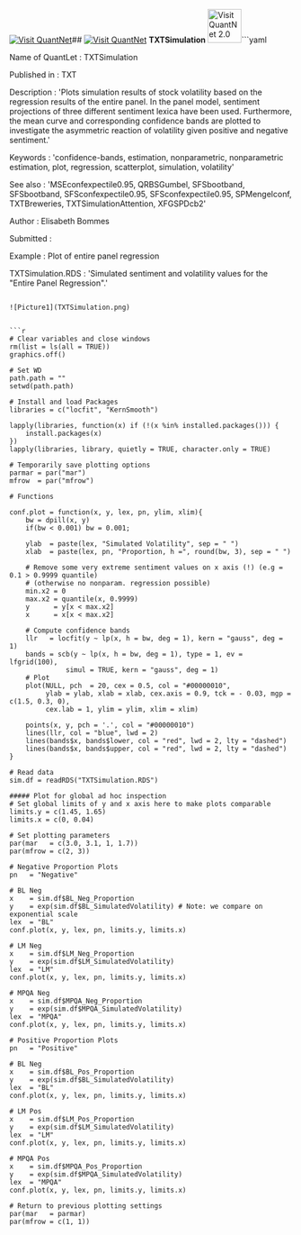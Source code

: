 
[<img src="https://github.com/QuantLet/Styleguide-and-Validation-procedure/blob/master/pictures/banner.png" alt="Visit QuantNet">](http://quantlet.de/index.php?p=info)## [<img src="https://github.com/QuantLet/Styleguide-and-Validation-procedure/blob/master/pictures/qloqo.png" alt="Visit QuantNet">](http://quantlet.de/) **TXTSimulation** [<img src="https://github.com/QuantLet/Styleguide-and-Validation-procedure/blob/master/pictures/QN2.png" width="60" alt="Visit QuantNet 2.0">](http://quantlet.de/d3/ia)```yaml

Name of QuantLet : TXTSimulation

Published in : TXT

Description : 'Plots simulation results of stock volatility based on the regression results of the entire panel. In the panel model,
sentiment projections of three different sentiment lexica have been used. Furthermore, the mean curve and corresponding confidence bands
are plotted to investigate the asymmetric reaction of volatility given positive and negative sentiment.'

Keywords : 'confidence-bands, estimation, nonparametric, nonparametric estimation, plot, regression, scatterplot, simulation, volatility'

See also : 'MSEconfexpectile0.95, QRBSGumbel, SFSbootband, SFSbootband, SFSconfexpectile0.95, SFSconfexpectile0.95, SPMengelconf,
TXTBreweries, TXTSimulationAttention, XFGSPDcb2'

Author : Elisabeth Bommes

Submitted : 

Example : Plot of entire panel regression

TXTSimulation.RDS : 'Simulated sentiment and volatility values for the "Entire Panel Regression".'

```

![Picture1](TXTSimulation.png)


```r
# Clear variables and close windows
rm(list = ls(all = TRUE))
graphics.off()

# Set WD
path.path = ""
setwd(path.path)

# Install and load Packages
libraries = c("locfit", "KernSmooth")

lapply(libraries, function(x) if (!(x %in% installed.packages())) {
    install.packages(x)
})
lapply(libraries, library, quietly = TRUE, character.only = TRUE)

# Temporarily save plotting options
parmar = par("mar")
mfrow  = par("mfrow")

# Functions

conf.plot = function(x, y, lex, pn, ylim, xlim){
    bw = dpill(x, y)
    if(bw < 0.001) bw = 0.001;
 
    ylab  = paste(lex, "Simulated Volatility", sep = " ")
    xlab  = paste(lex, pn, "Proportion, h =", round(bw, 3), sep = " ")
  
    # Remove some very extreme sentiment values on x axis (!) (e.g = 0.1 > 0.9999 quantile) 
    # (otherwise no nonparam. regression possible)
    min.x2 = 0
    max.x2 = quantile(x, 0.9999)
    y      = y[x < max.x2]
    x      = x[x < max.x2]
  
    # Compute confidence bands
    llr   = locfit(y ~ lp(x, h = bw, deg = 1), kern = "gauss", deg = 1)
    bands = scb(y ~ lp(x, h = bw, deg = 1), type = 1, ev = lfgrid(100),
              simul = TRUE, kern = "gauss", deg = 1)
    # Plot
    plot(NULL, pch  = 20, cex = 0.5, col = "#00000010",
         ylab = ylab, xlab = xlab, cex.axis = 0.9, tck = - 0.03, mgp = c(1.5, 0.3, 0),
         cex.lab = 1, ylim = ylim, xlim = xlim)
  
    points(x, y, pch = '.', col = "#00000010")
    lines(llr, col = "blue", lwd = 2)
    lines(bands$x, bands$lower, col = "red", lwd = 2, lty = "dashed")
    lines(bands$x, bands$upper, col = "red", lwd = 2, lty = "dashed")    
}

# Read data
sim.df = readRDS("TXTSimulation.RDS")

##### Plot for global ad hoc inspection
# Set global limits of y and x axis here to make plots comparable
limits.y = c(1.45, 1.65)
limits.x = c(0, 0.04)

# Set plotting parameters
par(mar   = c(3.0, 3.1, 1, 1.7))
par(mfrow = c(2, 3))

# Negative Proportion Plots
pn   = "Negative"

# BL Neg
x    = sim.df$BL_Neg_Proportion
y    = exp(sim.df$BL_SimulatedVolatility) # Note: we compare on exponential scale
lex  = "BL"
conf.plot(x, y, lex, pn, limits.y, limits.x)

# LM Neg
x    = sim.df$LM_Neg_Proportion
y    = exp(sim.df$LM_SimulatedVolatility)
lex  = "LM"
conf.plot(x, y, lex, pn, limits.y, limits.x)

# MPQA Neg
x    = sim.df$MPQA_Neg_Proportion
y    = exp(sim.df$MPQA_SimulatedVolatility)
lex  = "MPQA"
conf.plot(x, y, lex, pn, limits.y, limits.x)

# Positive Proportion Plots
pn   = "Positive"

# BL Neg
x    = sim.df$BL_Pos_Proportion
y    = exp(sim.df$BL_SimulatedVolatility)
lex  = "BL"
conf.plot(x, y, lex, pn, limits.y, limits.x)

# LM Pos
x    = sim.df$LM_Pos_Proportion
y    = exp(sim.df$LM_SimulatedVolatility)
lex  = "LM"
conf.plot(x, y, lex, pn, limits.y, limits.x)

# MPQA Pos
x    = sim.df$MPQA_Pos_Proportion
y    = exp(sim.df$MPQA_SimulatedVolatility)
lex  = "MPQA"
conf.plot(x, y, lex, pn, limits.y, limits.x)

# Return to previous plotting settings
par(mar   = parmar)
par(mfrow = c(1, 1))

```
